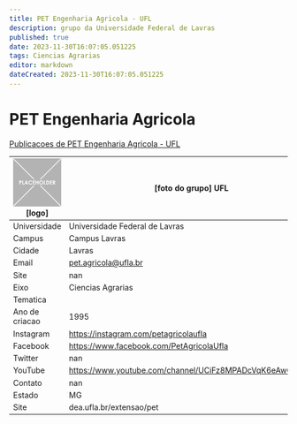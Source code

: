 ```yaml
---
title: PET Engenharia Agricola - UFL
description: grupo da Universidade Federal de Lavras
published: true
date: 2023-11-30T16:07:05.051225
tags: Ciencias Agrarias
editor: markdown
dateCreated: 2023-11-30T16:07:05.051225
---
```


# PET Engenharia Agricola

[Publicacoes de PET Engenharia Agricola - UFL](/atividade/140PETEngenhariaAgricolaUFL/feed.md)

| ![placeholder.png](/placeholder.png) [logo] | [foto do grupo] UFL         |
| ------------------------------------------- | ------------------------------------------------- |
| Universidade                                | Universidade Federal de Lavras      |
| Campus                                      | Campus Lavras            |
| Cidade                                      | Lavras             |
| Email                                       | pet.agricola@ufla.br             |
| Site                                        | nan              |
| Eixo                                        | Ciencias Agrarias              |
| Tematica                                    |           |
| Ano de criacao                              | 1995        |
| Instagram                                   | https://instagram.com/petagricolaufla         |
| Facebook                                    | https://www.facebook.com/PetAgricolaUfla          |
| Twitter                                     | nan           |
| YouTube                                     | https://www.youtube.com/channel/UCiFz8MPADcVqK6eAwGdsr2g           |
| Contato                                     | nan         |
| Estado                                      |  MG            |
| Site                                        | dea.ufla.br/extensao/pet |
